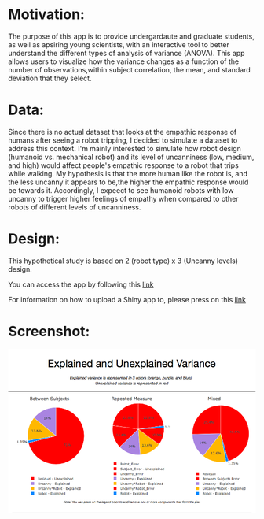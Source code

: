 # Motivation:

The purpose of this app is to provide undergardaute and graduate students, as well as apsiring young scientists, with an interactive tool to better understand the different types of analysis of variance (ANOVA). This app allows users to visualize how the variance changes as a function of the number of observations,within subject correlation, the mean, and standard deviation that they select.

# Data:
Since there is no actual dataset that looks at the empathic response of humans after seeing a robot tripping, I decided to simulate a dataset to address this context. I'm mainly interested to simulate how robot design (humanoid vs. mechanical robot) and its level of uncanniness (low, medium, and high) would affect people's empathic response to a robot that trips while walking. My hypothesis is that the more human like the robot is, and the less uncanny it appears to be,the higher the empathic response would be towards it. Accordingly, I expeect to see humanoid robots with low uncanny to trigger higher feelings of empathy when compared to other robots of different levels of uncanniness.

# Design:
This hypothetical study is based on 2 (robot type) x 3 (Uncanny levels) design.

You can access the app by following this [link](http://ihateanova.shinyapps.io/chapter_27/)

For information on how to upload a Shiny app to, please press on this [link](https://shiny.rstudio.com/articles/shinyapps.html)

# Screenshot:
![alt text](./variance_screenshot.png "explained and unexplained variance")


